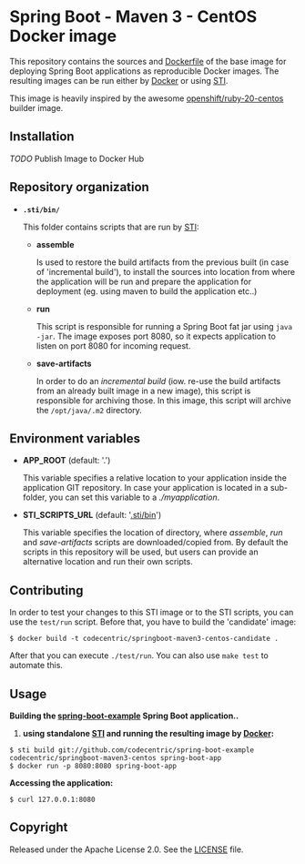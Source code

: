 Spring Boot - Maven 3 - CentOS Docker image
========================================

This repository contains the sources and
[Dockerfile](https://github.com/codecentric/springboot-maven3-centos/blob/master/Dockerfile)
of the base image for deploying Spring Boot applications as reproducible Docker
images. The resulting images can be run either by [Docker](http://docker.io)
or using [STI](https://github.com/openshift/source-to-image).

This image is heavily inspired by the awesome [openshift/ruby-20-centos](https://github.com/openshift/ruby-20-centos/)
builder image.

Installation
---------------

_TODO_ Publish Image to Docker Hub

Repository organization
------------------------

* **`.sti/bin/`**

  This folder contains scripts that are run by [STI](https://github.com/openshift/source-to-image):

  *   **assemble**

      Is used to restore the build artifacts from the previous built (in case of
      'incremental build'), to install the sources into location from where the
      application will be run and prepare the application for deployment (eg.
      using maven to build the application etc..)

  *   **run**

      This script is responsible for running a Spring Boot fat jar using `java -jar`.
      The image exposes port 8080, so it expects application to listen on port
      8080 for incoming request.

  *   **save-artifacts**

      In order to do an *incremental build* (iow. re-use the build artifacts
      from an already built image in a new image), this script is responsible for
      archiving those. In this image, this script will archive the
      `/opt/java/.m2` directory.

Environment variables
---------------------

*  **APP_ROOT** (default: '.')

    This variable specifies a relative location to your application inside the
    application GIT repository. In case your application is located in a
    sub-folder, you can set this variable to a *./myapplication*.

*  **STI_SCRIPTS_URL** (default: '[.sti/bin](https://raw.githubusercontent.com/codecentric/springboot-maven3-centos/master/.sti/bin)')

    This variable specifies the location of directory, where *assemble*, *run* and
    *save-artifacts* scripts are downloaded/copied from. By default the scripts
    in this repository will be used, but users can provide an alternative
    location and run their own scripts.

Contributing
------------

In order to test your changes to this STI image or to the STI scripts, you can
use the `test/run` script. Before that, you have to build the 'candidate' image:

```
$ docker build -t codecentric/springboot-maven3-centos-candidate .
```

After that you can execute `./test/run`. You can also use `make test` to
automate this.

Usage
---------------------

**Building the [spring-boot-example](https://github.com/codecentric/spring-boot-example) Spring Boot application..**

1. **using standalone [STI](https://github.com/openshift/source-to-image) and running the resulting image by [Docker](http://docker.io):**

```
$ sti build git://github.com/codecentric/spring-boot-example codecentric/springboot-maven3-centos spring-boot-app
$ docker run -p 8080:8080 spring-boot-app
```

**Accessing the application:**
```
$ curl 127.0.0.1:8080
```

Copyright
--------------------

Released under the Apache License 2.0. See the [LICENSE](https://github.com/codecentric/springboot-maven3-centos/blob/master/LICENSE) file.
